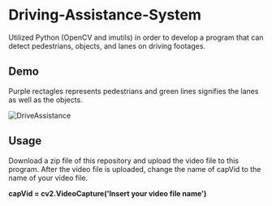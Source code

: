 # Driving-Assistance-System

Utilized Python (OpenCV and imutils) in order to develop a program that can detect pedestrians,
objects, and lanes on driving footages. 


## Demo

Purple rectagles represents pedestrians and green lines signifies the lanes as well as the objects. 

![DriveAssistance](https://user-images.githubusercontent.com/99574068/173965540-fafc39c0-4750-42ae-9447-d112ca0276d2.gif)


## Usage

Download a zip file of this repository and upload the video file to this program. After the video file is uploaded,
change the name of capVid to the name of your video file. 


**capVid = cv2.VideoCapture('Insert your video file name')**
